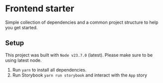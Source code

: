 # Frontend starter

Simple collection of dependencies and a common project structure to help you get started.

## Setup

This project was built with `Node v23.7.0` (latest). Please make sure to be using latest node.

1. Run `yarn` to install all dependencies.
2. Run Storybook `yarn run storybook` and interact with the `App` story

